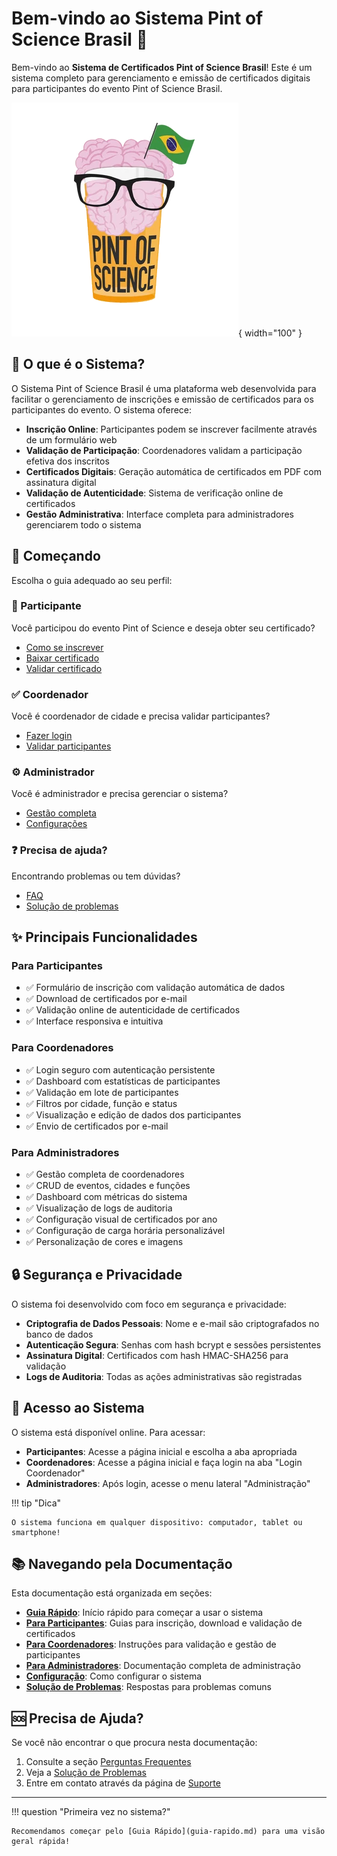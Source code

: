 # Bem-vindo ao Sistema Pint of Science Brasil 🍺

Bem-vindo ao **Sistema de Certificados Pint of Science Brasil**! Este é um sistema completo para gerenciamento e emissão de certificados digitais para participantes do evento Pint of Science Brasil.

![Pint of Science Logo](images/pint_logo.png){ width="100" }

## 🎯 O que é o Sistema?

O Sistema Pint of Science Brasil é uma plataforma web desenvolvida para facilitar o gerenciamento de inscrições e emissão de certificados para os participantes do evento. O sistema oferece:

- **Inscrição Online**: Participantes podem se inscrever facilmente através de um formulário web
- **Validação de Participação**: Coordenadores validam a participação efetiva dos inscritos
- **Certificados Digitais**: Geração automática de certificados em PDF com assinatura digital
- **Validação de Autenticidade**: Sistema de verificação online de certificados
- **Gestão Administrativa**: Interface completa para administradores gerenciarem todo o sistema

## 🚀 Começando

Escolha o guia adequado ao seu perfil:

### 👥 Participante

Você participou do evento Pint of Science e deseja obter seu certificado?

- [Como se inscrever](participantes/como-se-inscrever.md)
- [Baixar certificado](participantes/baixar-certificado.md)
- [Validar certificado](participantes/validar-certificado.md)

### ✅ Coordenador

Você é coordenador de cidade e precisa validar participantes?

- [Fazer login](coordenadores/acesso-sistema.md)
- [Validar participantes](coordenadores/validar-participantes.md)

### ⚙️ Administrador

Você é administrador e precisa gerenciar o sistema?

- [Gestão completa](administradores/index.md)
- [Configurações](configuracao/index.md)

### ❓ Precisa de ajuda?

Encontrando problemas ou tem dúvidas?

- [FAQ](participantes/faq.md)
- [Solução de problemas](solucao-problemas.md)

## ✨ Principais Funcionalidades

### Para Participantes

- ✅ Formulário de inscrição com validação automática de dados
- ✅ Download de certificados por e-mail
- ✅ Validação online de autenticidade de certificados
- ✅ Interface responsiva e intuitiva

### Para Coordenadores

- ✅ Login seguro com autenticação persistente
- ✅ Dashboard com estatísticas de participantes
- ✅ Validação em lote de participantes
- ✅ Filtros por cidade, função e status
- ✅ Visualização e edição de dados dos participantes
- ✅ Envio de certificados por e-mail

### Para Administradores

- ✅ Gestão completa de coordenadores
- ✅ CRUD de eventos, cidades e funções
- ✅ Dashboard com métricas do sistema
- ✅ Visualização de logs de auditoria
- ✅ Configuração visual de certificados por ano
- ✅ Configuração de carga horária personalizável
- ✅ Personalização de cores e imagens

## 🔒 Segurança e Privacidade

O sistema foi desenvolvido com foco em segurança e privacidade:

- **Criptografia de Dados Pessoais**: Nome e e-mail são criptografados no banco de dados
- **Autenticação Segura**: Senhas com hash bcrypt e sessões persistentes
- **Assinatura Digital**: Certificados com hash HMAC-SHA256 para validação
- **Logs de Auditoria**: Todas as ações administrativas são registradas

## 📱 Acesso ao Sistema

O sistema está disponível online. Para acessar:

- **Participantes**: Acesse a página inicial e escolha a aba apropriada
- **Coordenadores**: Acesse a página inicial e faça login na aba "Login Coordenador"
- **Administradores**: Após login, acesse o menu lateral "Administração"

!!! tip "Dica"

    O sistema funciona em qualquer dispositivo: computador, tablet ou smartphone!

## 📚 Navegando pela Documentação

Esta documentação está organizada em seções:

- **[Guia Rápido](guia-rapido.md)**: Início rápido para começar a usar o sistema
- **[Para Participantes](participantes/index.md)**: Guias para inscrição, download e validação de certificados
- **[Para Coordenadores](coordenadores/index.md)**: Instruções para validação e gestão de participantes
- **[Para Administradores](administradores/index.md)**: Documentação completa de administração
- **[Configuração](configuracao/index.md)**: Como configurar o sistema
- **[Solução de Problemas](solucao-problemas.md)**: Respostas para problemas comuns

## 🆘 Precisa de Ajuda?

Se você não encontrar o que procura nesta documentação:

1. Consulte a seção [Perguntas Frequentes](participantes/faq.md)
2. Veja a [Solução de Problemas](solucao-problemas.md)
3. Entre em contato através da página de [Suporte](suporte.md)

---

!!! question "Primeira vez no sistema?"

    Recomendamos começar pelo [Guia Rápido](guia-rapido.md) para uma visão geral rápida!
